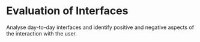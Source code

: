 # Evaluation of Interfaces

Analyse day-to-day interfaces and identify positive and negative aspects of the interaction with the user.
